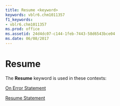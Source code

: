 ```yaml
---
title: Resume <keyword>
keywords: vblr6.chm1011357
f1_keywords:
- vblr6.chm1011357
ms.prod: office
ms.assetid: 24d4dc07-c144-1feb-7443-58d6543bce04
ms.date: 06/08/2017
---
```



# Resume <keyword>

The **Resume** keyword is used in these contexts:

[On Error Statement](on-error-statement.md)

[Resume Statement](resume-statement.md)


